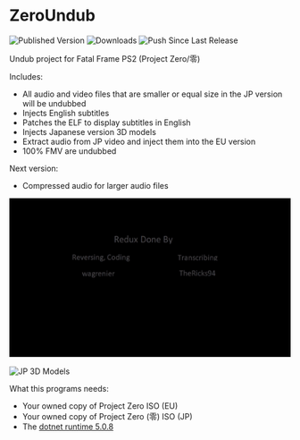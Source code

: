 # ZeroUndub
![Published Version](https://github.com/wagrenier/ZeroUndub/workflows/Publish%20New%20Version/badge.svg)
![Downloads](https://img.shields.io/github/downloads/wagrenier/zeroundub/total)
![Push Since Last Release](https://img.shields.io/github/commits-since/wagrenier/zeroundub/latest)

Undub project for Fatal Frame PS2 (Project Zero/零)

Includes:
* All audio and video files that are smaller or equal size in the JP version will be undubbed
* Injects English subtitles
* Patches the ELF to display subtitles in English
* Injects Japanese version 3D models
* Extract audio from JP video and inject them into the EU version
* 100% FMV are undubbed

Next version:
* Compressed audio for larger audio files

![Splash Screen And Original Title Screen](docs/splashscreen.gif)

![JP 3D Models](docs/models.gif)

What this programs needs:
* Your owned copy of Project Zero ISO (EU)
* Your owned copy of Project Zero (零) ISO (JP)
* The [dotnet runtime 5.0.8](https://dotnet.microsoft.com/download/dotnet/thank-you/runtime-desktop-5.0.8-windows-x64-installer)
